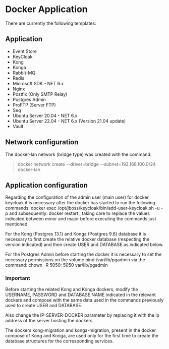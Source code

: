 # Docker Application

There are currently the following templates:

## Application

- Event Store
- KeyCloak
- Kong
- Konga
- Rabbit-MQ
- Redis
- Microsoft SDK - NET 6.x
- Nginx
- Postfix (Only SMTP Relay)
- Postgres Admin
- ProFTP (Server FTP)
- Seq
- Ubuntu Server 20.04 - NET 6.x
- Ubuntu Server 22.04 - NET 6.x (Version 21.04 update)
- Vault


## Network configuration

The docker-lan network (bridge type) was created with the command: 

> docker network create --driver=bridge --subnet=192.168.100.0/24 docker-lan


## Application configuration

Regarding the configuration of the admin user (main user) for docker keycloak it is necessary after the docker has started to run the following commands: docker exec <CONTAINER> /opt/jboss/keycloak/bin/add-user-keycloak.sh -u <USERNAME> -p <PASSWORD> and subsequently: docker restart <CONTAINER>, taking care to replace the values indicated between minor and major before executing the commands just mentioned.

For the Kong (Postgres 13.1) and Konga (Postgres 9.6) database it is necessary to first create the relative docker database (respecting the version indicated) and then create USER and DATABASE as indicated below.

For the Postgres Admin before starting the docker it is necessary to set the necessary permissions on the volume bind /var/lib/pgadmin via the command: chown -R 5050: 5050 var/lib/pgadmin


### Important

Before starting the related Kong and Konga dockers, modify the USERNAME, PASSWORD and DATABASE NAME indicated in the relevant dockers and compose with the same data used in the commands previously used to create USER and DATABASE.

Also change the IP-SERVER-DOCKER parameter by replacing it with the ip address of the server hosting the dockers. 

The dockers kong-migration and konga-migration, present in the docker compose of Kong and Konga, are used only for the first time to create the database structures for the corresponding services.
